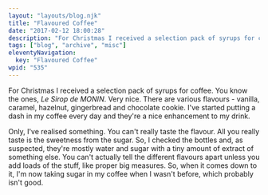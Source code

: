 ```yaml
---
layout: "layouts/blog.njk"
title: "Flavoured Coffee"
date: "2017-02-12 18:00:28"
description: "For Christmas I received a selection pack of syrups for coffee"
tags: ["blog", "archive", "misc"]
eleventyNavigation:
  key: "Flavoured Coffee"
wpid: "535"
---
```


For Christmas I received a selection pack of syrups for coffee. You know the ones, <em>Le Sirop de MONIN</em>. Very nice. There are various flavours - vanilla, caramel, hazelnut, gingerbread and chocolate cookie. I've started putting a dash in my coffee every day and they're a nice enhancement to my drink.

Only, I've realised something. You can't really taste the flavour. All you really taste is the sweetness from the sugar. So, I checked the bottles and, as suspected, they're mostly water and sugar with a tiny amount of extract of something else. You can't actually tell the different flavours apart unless you add loads of the stuff, like proper big measures. So, when it comes down to it, I'm now taking sugar in my coffee when I wasn't before, which probably isn't good.
